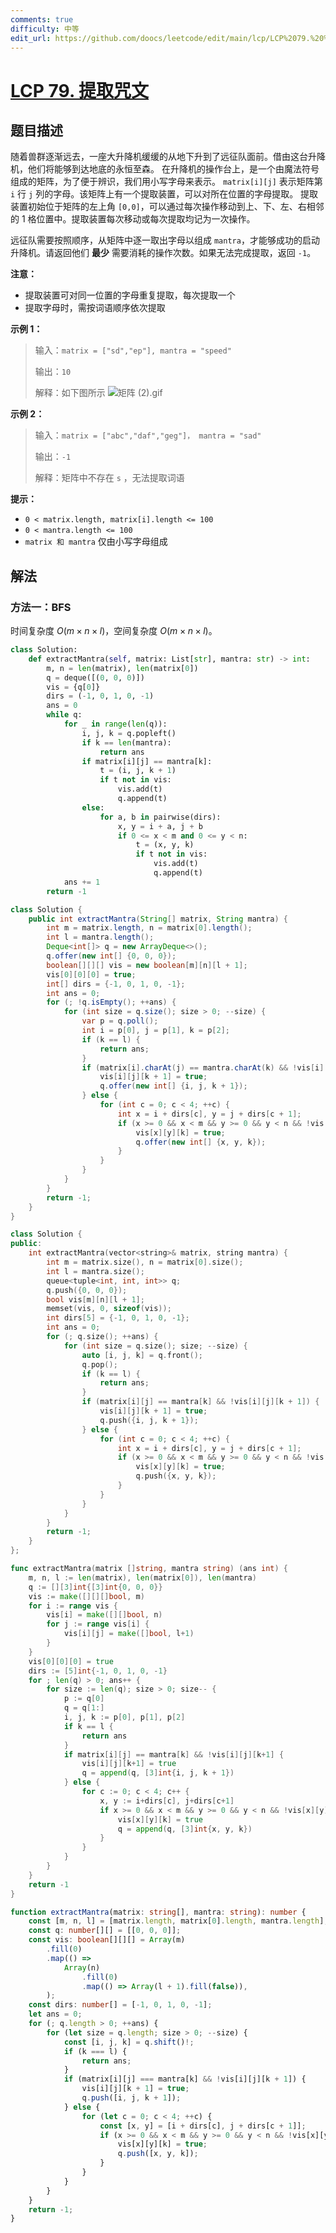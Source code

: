 ```yaml
---
comments: true
difficulty: 中等
edit_url: https://github.com/doocs/leetcode/edit/main/lcp/LCP%2079.%20%E6%8F%90%E5%8F%96%E5%92%92%E6%96%87/README.md
---
```


# [LCP 79. 提取咒文](https://leetcode.cn/problems/kjpLFZ)

## 题目描述

<!-- 这里写题目描述 -->

随着兽群逐渐远去，一座大升降机缓缓的从地下升到了远征队面前。借由这台升降机，他们将能够到达地底的永恒至森。
在升降机的操作台上，是一个由魔法符号组成的矩阵，为了便于辨识，我们用小写字母来表示。 `matrix[i][j]` 表示矩阵第 `i` 行 `j` 列的字母。该矩阵上有一个提取装置，可以对所在位置的字母提取。
提取装置初始位于矩阵的左上角 `[0,0]`，可以通过每次操作移动到上、下、左、右相邻的 1 格位置中。提取装置每次移动或每次提取均记为一次操作。

远征队需要按照顺序，从矩阵中逐一取出字母以组成 `mantra`，才能够成功的启动升降机。请返回他们 **最少** 需要消耗的操作次数。如果无法完成提取，返回 `-1`。

**注意：**

-   提取装置可对同一位置的字母重复提取，每次提取一个
-   提取字母时，需按词语顺序依次提取

**示例 1：**

> 输入：`matrix = ["sd","ep"], mantra = "speed"`
>
> 输出：`10`
>
> 解释：如下图所示
> ![矩阵 (2).gif](<https://fastly.jsdelivr.net/gh/doocs/leetcode@main/lcp/LCP%2079.%20%E6%8F%90%E5%8F%96%E5%92%92%E6%96%87/images/1646288670-OTlvAl-%E7%9F%A9%E9%98%B5%20(2).gif>)

**示例 2：**

> 输入：`matrix = ["abc","daf","geg"]， mantra = "sad"`
>
> 输出：`-1`
>
> 解释：矩阵中不存在 `s` ，无法提取词语

**提示：**

-   `0 < matrix.length, matrix[i].length <= 100`
-   `0 < mantra.length <= 100`
-   `matrix 和 mantra` 仅由小写字母组成

## 解法

### 方法一：BFS

时间复杂度 $O(m \times n \times l)$，空间复杂度 $O(m \times n \times l)$。

<!-- tabs:start -->

```python
class Solution:
    def extractMantra(self, matrix: List[str], mantra: str) -> int:
        m, n = len(matrix), len(matrix[0])
        q = deque([(0, 0, 0)])
        vis = {q[0]}
        dirs = (-1, 0, 1, 0, -1)
        ans = 0
        while q:
            for _ in range(len(q)):
                i, j, k = q.popleft()
                if k == len(mantra):
                    return ans
                if matrix[i][j] == mantra[k]:
                    t = (i, j, k + 1)
                    if t not in vis:
                        vis.add(t)
                        q.append(t)
                else:
                    for a, b in pairwise(dirs):
                        x, y = i + a, j + b
                        if 0 <= x < m and 0 <= y < n:
                            t = (x, y, k)
                            if t not in vis:
                                vis.add(t)
                                q.append(t)
            ans += 1
        return -1
```

```java
class Solution {
    public int extractMantra(String[] matrix, String mantra) {
        int m = matrix.length, n = matrix[0].length();
        int l = mantra.length();
        Deque<int[]> q = new ArrayDeque<>();
        q.offer(new int[] {0, 0, 0});
        boolean[][][] vis = new boolean[m][n][l + 1];
        vis[0][0][0] = true;
        int[] dirs = {-1, 0, 1, 0, -1};
        int ans = 0;
        for (; !q.isEmpty(); ++ans) {
            for (int size = q.size(); size > 0; --size) {
                var p = q.poll();
                int i = p[0], j = p[1], k = p[2];
                if (k == l) {
                    return ans;
                }
                if (matrix[i].charAt(j) == mantra.charAt(k) && !vis[i][j][k + 1]) {
                    vis[i][j][k + 1] = true;
                    q.offer(new int[] {i, j, k + 1});
                } else {
                    for (int c = 0; c < 4; ++c) {
                        int x = i + dirs[c], y = j + dirs[c + 1];
                        if (x >= 0 && x < m && y >= 0 && y < n && !vis[x][y][k]) {
                            vis[x][y][k] = true;
                            q.offer(new int[] {x, y, k});
                        }
                    }
                }
            }
        }
        return -1;
    }
}
```

```cpp
class Solution {
public:
    int extractMantra(vector<string>& matrix, string mantra) {
        int m = matrix.size(), n = matrix[0].size();
        int l = mantra.size();
        queue<tuple<int, int, int>> q;
        q.push({0, 0, 0});
        bool vis[m][n][l + 1];
        memset(vis, 0, sizeof(vis));
        int dirs[5] = {-1, 0, 1, 0, -1};
        int ans = 0;
        for (; q.size(); ++ans) {
            for (int size = q.size(); size; --size) {
                auto [i, j, k] = q.front();
                q.pop();
                if (k == l) {
                    return ans;
                }
                if (matrix[i][j] == mantra[k] && !vis[i][j][k + 1]) {
                    vis[i][j][k + 1] = true;
                    q.push({i, j, k + 1});
                } else {
                    for (int c = 0; c < 4; ++c) {
                        int x = i + dirs[c], y = j + dirs[c + 1];
                        if (x >= 0 && x < m && y >= 0 && y < n && !vis[x][y][k]) {
                            vis[x][y][k] = true;
                            q.push({x, y, k});
                        }
                    }
                }
            }
        }
        return -1;
    }
};
```

```go
func extractMantra(matrix []string, mantra string) (ans int) {
	m, n, l := len(matrix), len(matrix[0]), len(mantra)
	q := [][3]int{[3]int{0, 0, 0}}
	vis := make([][][]bool, m)
	for i := range vis {
		vis[i] = make([][]bool, n)
		for j := range vis[i] {
			vis[i][j] = make([]bool, l+1)
		}
	}
	vis[0][0][0] = true
	dirs := [5]int{-1, 0, 1, 0, -1}
	for ; len(q) > 0; ans++ {
		for size := len(q); size > 0; size-- {
			p := q[0]
			q = q[1:]
			i, j, k := p[0], p[1], p[2]
			if k == l {
				return ans
			}
			if matrix[i][j] == mantra[k] && !vis[i][j][k+1] {
				vis[i][j][k+1] = true
				q = append(q, [3]int{i, j, k + 1})
			} else {
				for c := 0; c < 4; c++ {
					x, y := i+dirs[c], j+dirs[c+1]
					if x >= 0 && x < m && y >= 0 && y < n && !vis[x][y][k] {
						vis[x][y][k] = true
						q = append(q, [3]int{x, y, k})
					}
				}
			}
		}
	}
	return -1
}
```

```ts
function extractMantra(matrix: string[], mantra: string): number {
    const [m, n, l] = [matrix.length, matrix[0].length, mantra.length];
    const q: number[][] = [[0, 0, 0]];
    const vis: boolean[][][] = Array(m)
        .fill(0)
        .map(() =>
            Array(n)
                .fill(0)
                .map(() => Array(l + 1).fill(false)),
        );
    const dirs: number[] = [-1, 0, 1, 0, -1];
    let ans = 0;
    for (; q.length > 0; ++ans) {
        for (let size = q.length; size > 0; --size) {
            const [i, j, k] = q.shift()!;
            if (k === l) {
                return ans;
            }
            if (matrix[i][j] === mantra[k] && !vis[i][j][k + 1]) {
                vis[i][j][k + 1] = true;
                q.push([i, j, k + 1]);
            } else {
                for (let c = 0; c < 4; ++c) {
                    const [x, y] = [i + dirs[c], j + dirs[c + 1]];
                    if (x >= 0 && x < m && y >= 0 && y < n && !vis[x][y][k]) {
                        vis[x][y][k] = true;
                        q.push([x, y, k]);
                    }
                }
            }
        }
    }
    return -1;
}
```

<!-- tabs:end -->

<!-- end -->

